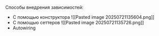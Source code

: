 Способы внедрения зависимостей:
- С помощью конструктора
![[Pasted image 20250721135604.png]]
- С помощью сеттеров
![[Pasted image 20250721135726.png]]
- Autowiring